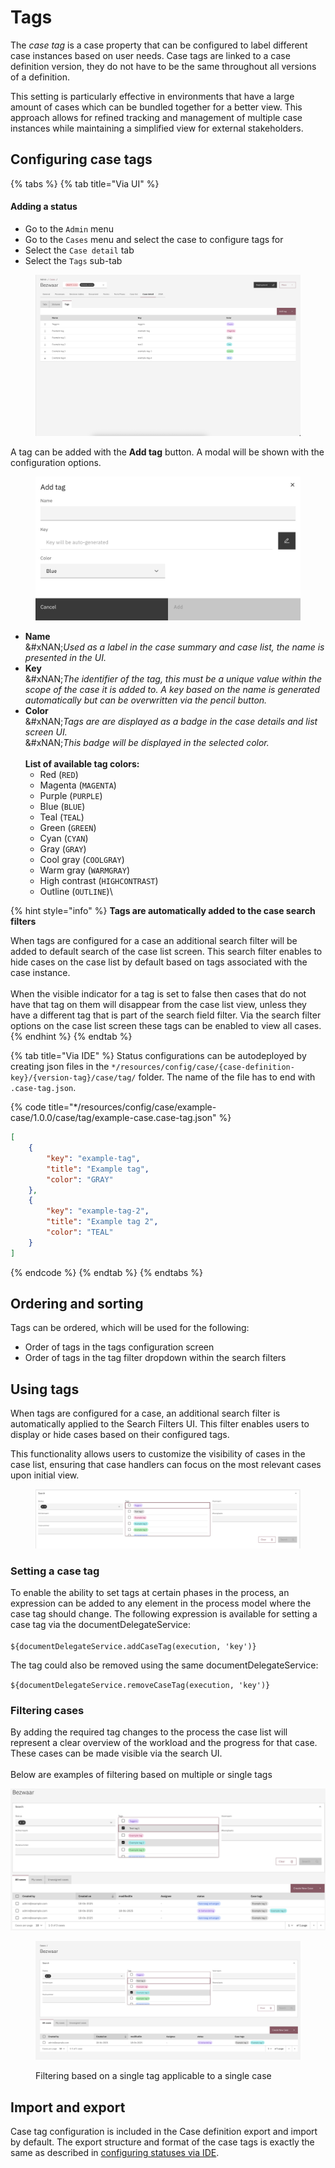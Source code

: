 # Tags

The _case tag_ is a case property that can be configured to label different case instances based on user needs. Case tags are linked to a case definition version, they do not have to be the same throughout all versions of a definition.

This setting is particularly effective in environments that have a large amount of cases which can be bundled together for a better view. This approach allows for refined tracking and management of multiple case instances while maintaining a simplified view for external stakeholders.

## Configuring case tags

{% tabs %}
{% tab title="Via UI" %}
#### Adding a status

* Go to the `Admin` menu
* Go to the `Cases` menu and select the case to configure tags for
* Select the `Case detail`  tab
* Select the `Tags` sub-tab

<figure><img src="../../../.gitbook/assets/case-detail-tags (1).png" alt=""><figcaption></figcaption></figure>

A tag can be added with the **Add tag** button. A modal will be shown with the configuration options.

<figure><img src="../../../.gitbook/assets/add-tag.png" alt=""><figcaption></figcaption></figure>

* **Name**\
  &#xNAN;_&#x55;sed as a label in the case summary and case list, the name is presented in the UI._
* **Key**\
  &#xNAN;_&#x54;he identifier of the tag, this must be a unique value within the scope of the case it is added to. A key based on the name is generated automatically but can be overwritten via the pencil button._
* **Color**\
  &#xNAN;_&#x54;ags are are displayed as a badge in the case details and list screen UI._\
  &#xNAN;_&#x54;his badge will be displayed in the selected color._\
  \
  **List of available tag colors:**
  * Red (`RED`)
  * Magenta (`MAGENTA`)
  * Purple (`PURPLE`)
  * Blue (`BLUE`)
  * Teal (`TEAL`)
  * Green (`GREEN`)
  * Cyan (`CYAN`)
  * Gray (`GRAY`)
  * Cool gray (`COOLGRAY`)
  * Warm gray (`WARMGRAY`)
  * High contrast (`HIGHCONTRAST`)
  * Outline (`OUTLINE`)\\

{% hint style="info" %}
**Tags are automatically added to the case search filters**

When tags are configured for a case an additional search filter will be added to default search of the case list screen. This search filter enables to hide cases on the case list by default based on tags associated with the case instance.\
\
When the visible indicator for a tag is set to false then cases that do not have that tag on them will disappear from the case list view, unless they have a different tag that is part of the search field filter. Via the search filter options on the case list screen these tags can be enabled to view all cases.
{% endhint %}
{% endtab %}

{% tab title="Via IDE" %}
Status configurations can be autodeployed by creating json files in the `*/resources/config/case/{case-definition-key}/{version-tag}/case/tag/` folder. The name of the file has to end with `.case-tag.json`.

{% code title="*/resources/config/case/example-case/1.0.0/case/tag/example-case.case-tag.json" %}
```json
[
    {
        "key": "example-tag",
        "title": "Example tag",
        "color": "GRAY"
    },
    {
        "key": "example-tag-2",
        "title": "Example tag 2",
        "color": "TEAL"
    }
]

```
{% endcode %}
{% endtab %}
{% endtabs %}

## Ordering and sorting

Tags can be ordered, which will be used for the following:

* Order of tags in the tags configuration screen
* Order of tags in the tag filter dropdown within the search filters

## Using tags

When tags are configured for a case, an additional search filter is automatically applied to the Search Filters UI. This filter enables users to display or hide cases based on their configured tags.

This functionality allows users to customize the visibility of cases in the case list, ensuring that case handlers can focus on the most relevant cases upon initial view.

<figure><img src="../../../.gitbook/assets/tag-search-field.png" alt=""><figcaption></figcaption></figure>

### Setting a case tag

To enable the ability to set tags at certain phases in the process, an expression can be added to any element in the process model where the case tag should change. The following expression is available for setting a case tag via the documentDelegateService:\
\
`${documentDelegateService.addCaseTag(execution, 'key')}`

The tag could also be removed using the same documentDelegateService:

`${documentDelegateService.removeCaseTag(execution, 'key')}`

### Filtering cases

By adding the required tag changes to the process the case list will represent a clear overview of the workload and the progress for that case.  These cases can be made visible via the search UI.\
\
Below are examples of filtering based on multiple or single tags

![Filtering on two tags applicable to all case instances](../../../.gitbook/assets/tag-filter-1.png)

<figure><img src="../../../.gitbook/assets/tag-filter-2.png" alt=""><figcaption><p>Filtering based on a single tag applicable to a single case</p></figcaption></figure>

## Import and export

Case tag configuration is included in the Case definition export and import by default. The export structure and format of the case tags is exactly the same as described in [configuring statuses via IDE](statuses-1.md#via-ide).
